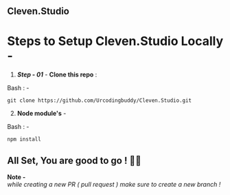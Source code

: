 ## Cleven.Studio


# Steps to Setup Cleven.Studio Locally - 

 1. ***Step - 01***  -    **Clone this repo** :
 

Bash  : - 

    git clone https://github.com/Urcodingbuddy/Cleven.Studio.git

 2.   **Node module's** - 
	
Bash  : - 

    npm install 
    


## All Set, You are good to go ! 🎉✨

**Note -**  
 *while creating a new PR ( pull request ) make sure to create a new branch !*
